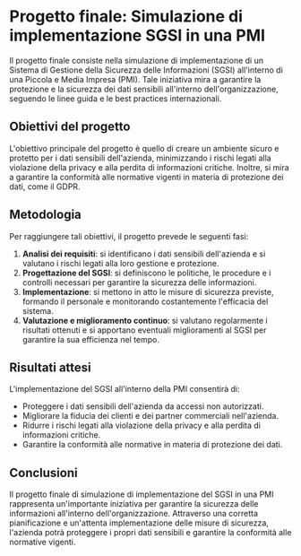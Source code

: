 # Progetto finale: Simulazione di implementazione SGSI in una PMI

Il progetto finale consiste nella simulazione di implementazione di un Sistema di Gestione della Sicurezza delle Informazioni (SGSI) all'interno di una Piccola e Media Impresa (PMI). Tale iniziativa mira a garantire la protezione e la sicurezza dei dati sensibili all'interno dell'organizzazione, seguendo le linee guida e le best practices internazionali.

## Obiettivi del progetto

L'obiettivo principale del progetto è quello di creare un ambiente sicuro e protetto per i dati sensibili dell'azienda, minimizzando i rischi legati alla violazione della privacy e alla perdita di informazioni critiche. Inoltre, si mira a garantire la conformità alle normative vigenti in materia di protezione dei dati, come il GDPR.

## Metodologia

Per raggiungere tali obiettivi, il progetto prevede le seguenti fasi:

1. **Analisi dei requisiti**: si identificano i dati sensibili dell'azienda e si valutano i rischi legati alla loro gestione e protezione.
2. **Progettazione del SGSI**: si definiscono le politiche, le procedure e i controlli necessari per garantire la sicurezza delle informazioni.
3. **Implementazione**: si mettono in atto le misure di sicurezza previste, formando il personale e monitorando costantemente l'efficacia del sistema.
4. **Valutazione e miglioramento continuo**: si valutano regolarmente i risultati ottenuti e si apportano eventuali miglioramenti al SGSI per garantire la sua efficienza nel tempo.

## Risultati attesi

L'implementazione del SGSI all'interno della PMI consentirà di:

- Proteggere i dati sensibili dell'azienda da accessi non autorizzati.
- Migliorare la fiducia dei clienti e dei partner commerciali nell'azienda.
- Ridurre i rischi legati alla violazione della privacy e alla perdita di informazioni critiche.
- Garantire la conformità alle normative in materia di protezione dei dati.

## Conclusioni

Il progetto finale di simulazione di implementazione del SGSI in una PMI rappresenta un'importante iniziativa per garantire la sicurezza delle informazioni all'interno dell'organizzazione. Attraverso una corretta pianificazione e un'attenta implementazione delle misure di sicurezza, l'azienda potrà proteggere i propri dati sensibili e garantire la conformità alle normative vigenti.